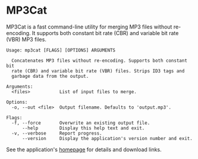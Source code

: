
# MP3Cat

MP3Cat is a fast command-line utility for merging MP3 files without re-encoding. It supports both constant bit rate (CBR) and variable bit rate (VBR) MP3 files.

    Usage: mp3cat [FLAGS] [OPTIONS] ARGUMENTS

      Concatenates MP3 files without re-encoding. Supports both constant bit
      rate (CBR) and variable bit rate (VBR) files. Strips ID3 tags and
      garbage data from the output.

    Arguments:
      <files>           List of input files to merge.

    Options:
      -o, --out <file>  Output filename. Defaults to 'output.mp3'.

    Flags:
      -f, --force       Overwrite an existing output file.
          --help        Display this help text and exit.
      -v, --verbose     Report progress.
          --version     Display the application's version number and exit.

See the application's [homepage][] for details and download links.

[homepage]: http://mulholland.xyz/dev/mp3cat/
